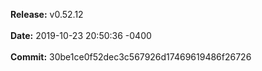 **Release:** 
v0.52.12
<br><br>**Date:** 
2019-10-23 20:50:36 -0400
<br><br>**Commit:** 
30be1ce0f52dec3c567926d17469619486f26726
